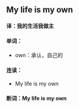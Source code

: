 ## My life is my own

#### 译：我的生活我做主

#### 单词：

- own：承认，自己的

#### 连读：

- My life is my own

#### 断词：My life is my own
